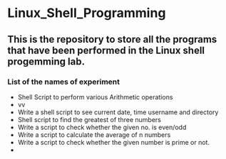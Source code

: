 # Linux_Shell_Programming
## This is the repository to store all the programs that have been performed in the Linux shell progemming lab.
### List of the names of experiment
- Shell Script to perform various Arithmetic operations
- vv
- Write a shell script to see current date, time username and directory
- Shell script to find the greatest of three numbers
- Write a script to check whether the given no. is even/odd
- Write a script to calculate the average of n numbers
- Write a script to check whether the given number is prime or not.
- 
